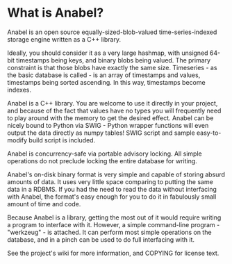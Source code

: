 What is Anabel?
===============

Anabel is an open source equally-sized-blob-valued time-series-indexed storage engine written as a C++ library. 

Ideally, you should consider it as a very large hashmap, with unsigned 64-bit timestamps being keys, and binary blobs being valued. The primary constraint is that those blobs have exactly the same size. Timeseries - as the basic database is called - is an array of timestamps and values, timestamps being sorted ascending. In this way, timestamps become indexes.

Anabel is a C++ library. You are welcome to use it directly in your project, and because of the fact that values have no types you will frequently need to play around with the memory to get the desired effect. Anabel can be nicely bound to Python via SWIG - Python wrapper functions will even output the data directly as numpy tables! SWIG script and sample easy-to-modify build script is included.

Anabel is concurrency-safe via portable advisory locking. All simple operations do not preclude locking the entire database for writing.

Anabel's on-disk binary format is very simple and capable of storing absurd amounts of data. It uses very little space comparing to putting the same data in a RDBMS. If you had the need to read the data without interfacing with Anabel, the format's easy enough for you to do it in fabulously small amount of time and code.

Because Anabel is a library, getting the most out of it would require writing a program to interface with it. However, a simple command-line program - "werkzeug" - is attached. It can perform most simple operations on the database, and in a pinch can be used to do full interfacing with it.

See the project's wiki for more information, and COPYING for license text.